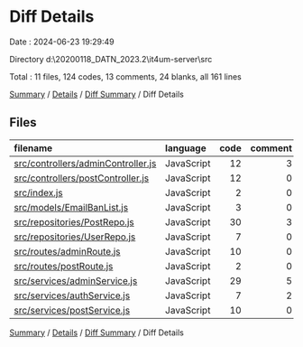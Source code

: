 # Diff Details

Date : 2024-06-23 19:29:49

Directory d:\\20200118_DATN_2023.2\\it4um-server\\src

Total : 11 files,  124 codes, 13 comments, 24 blanks, all 161 lines

[Summary](results.md) / [Details](details.md) / [Diff Summary](diff.md) / Diff Details

## Files
| filename | language | code | comment | blank | total |
| :--- | :--- | ---: | ---: | ---: | ---: |
| [src/controllers/adminController.js](/src/controllers/adminController.js) | JavaScript | 12 | 3 | 4 | 19 |
| [src/controllers/postController.js](/src/controllers/postController.js) | JavaScript | 12 | 0 | 2 | 14 |
| [src/index.js](/src/index.js) | JavaScript | 2 | 0 | 0 | 2 |
| [src/models/EmailBanList.js](/src/models/EmailBanList.js) | JavaScript | 3 | 0 | 0 | 3 |
| [src/repositories/PostRepo.js](/src/repositories/PostRepo.js) | JavaScript | 30 | 3 | 5 | 38 |
| [src/repositories/UserRepo.js](/src/repositories/UserRepo.js) | JavaScript | 7 | 0 | 0 | 7 |
| [src/routes/adminRoute.js](/src/routes/adminRoute.js) | JavaScript | 10 | 0 | 4 | 14 |
| [src/routes/postRoute.js](/src/routes/postRoute.js) | JavaScript | 2 | 0 | 1 | 3 |
| [src/services/adminService.js](/src/services/adminService.js) | JavaScript | 29 | 5 | 6 | 40 |
| [src/services/authService.js](/src/services/authService.js) | JavaScript | 7 | 2 | 1 | 10 |
| [src/services/postService.js](/src/services/postService.js) | JavaScript | 10 | 0 | 1 | 11 |

[Summary](results.md) / [Details](details.md) / [Diff Summary](diff.md) / Diff Details
